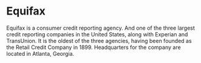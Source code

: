 ---
---

# Equifax

Equifax is a consumer credit reporting agency. And one of the three largest credit reporting companies in the United States, along with Experian and TransUnion. It is the oldest of the three agencies, having been founded as the Retail Credit Company in 1899. Headquarters for the company are located in Atlanta, Georgia.
